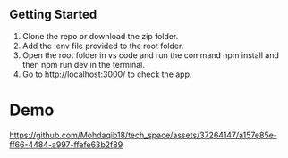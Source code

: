 

## Getting Started
1. Clone the repo or download the zip folder.
2. Add the .env file provided to the root folder.
3. Open the root folder in vs code and run the command npm install and then npm run dev in the terminal.
4. Go to http://localhost:3000/ to check the app.

# Demo


https://github.com/Mohdaqib18/tech_space/assets/37264147/a157e85e-ff66-4484-a997-ffefe63b2f89

